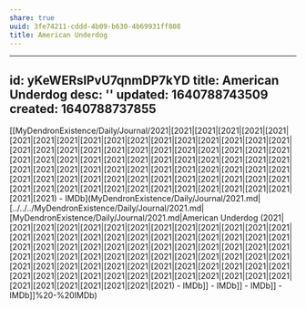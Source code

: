 ```yaml
---
share: true
uuid: 3fe74211-cddd-4b09-b630-4b69931ff808
title: American Underdog
---
```

---
id: yKeWERsIPvU7qnmDP7kYD
title: American Underdog
desc: ''
updated: 1640788743509
created: 1640788737855
---

[[MyDendronExistence/Daily/Journal/2021|[2021|[2021|[2021|[2021|[2021|[2021|[2021|[2021|[2021|[2021|[2021|[2021|[2021|[2021|[2021|[2021|[2021|[2021|[2021|[2021|[2021|[2021|[2021|[2021|[2021|[2021|[2021|[2021|[2021|[2021|[2021|[2021|[2021|[2021|[2021|[2021|[2021|[2021|[2021|[2021|[2021|[2021|[2021|[2021|[2021|[2021|[2021|[2021|[2021|[2021|[2021|[2021|[2021|[2021|[2021|[2021|[2021|[2021|[2021|[2021|[2021|[2021|[2021|[2021|[2021|[2021|[2021|[2021|[2021|[2021|[2021|[2021|[2021|[2021|[2021|[2021|[2021|[2021|[2021) - IMDb](MyDendronExistence/Daily/Journal/2021.md|[../../../MyDendronExistence/Daily/Journal/2021.md|[MyDendronExistence/Daily/Journal/2021.md|American Underdog (2021|[2021|[2021|[2021|[2021|[2021|[2021|[2021|[2021|[2021|[2021|[2021|[2021|[2021|[2021|[2021|[2021|[2021|[2021|[2021|[2021|[2021|[2021|[2021|[2021|[2021|[2021|[2021|[2021|[2021|[2021|[2021|[2021|[2021|[2021|[2021|[2021|[2021|[2021|[2021|[2021|[2021|[2021|[2021|[2021|[2021|[2021|[2021|[2021|[2021|[2021|[2021|[2021|[2021|[2021|[2021|[2021|[2021|[2021|[2021|[2021|[2021|[2021|[2021|[2021|[2021|[2021|[2021|[2021|[2021|[2021|[2021|[2021|[2021|[2021|[2021|[2021|[2021|[2021|[2021) - IMDb]] - IMDb]] - IMDb]] - IMDb]]%20-%20IMDb)